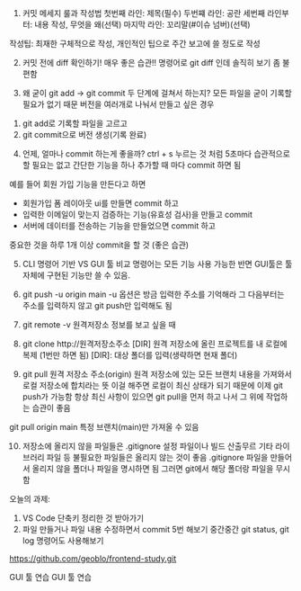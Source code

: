 1. 커밋 메세지 룰과 작성법
첫번째 라인: 제목(필수)
두번쨰 라인: 공란
세번째 라인부터: 내용 작성, 무엇을 왜(선택)
마지막 라인: 꼬리말(#이슈 넘버)(선택) 

작성팁: 최재한 구체적으로 작성, 개인적인 팁으로 주간 보고에 쓸 정도로 작성

2. 커밋 전에 diff 확인하기! 매우 좋은 습관!!
명령어로 git diff 인데 솔직히 보기 좀 불편함

3. 왜 굳이 git add -> git commit 두 단계에 걸쳐서 하는지?
모든 파일을 굳이 기록할 필요가 없기 때문
버전을 여러개로 나눠서 만들고 싶은 경우
1) git add로 기록할 파일을 고르고
2) git commit으로 버전 생성(기록 완료)

4. 언제, 얼마나 commit 하는게 좋을까?
ctrl + s 누르는 것 처럼 5초마다 습관적으로 할 필요는 없고
간단한 기능을 하나 추가할 때 마다 commit 하면 됨

예를 들어 회원 가입 기능을 만든다고 하면 
- 회원가입 폼 레이아웃 ui를 만들면 commit 하고
- 입력한 이메일이 맞는지 검증하는 기능(유효성 검사)을 만들고 commit
- 서버에 데이터를 전송하는 기능을 만들었으면 commit 하고

중요한 것을 하루 1개 이상 commit을 할 것 (좋은 습관)

5. CLI 명령어 기반 VS GUI 툴 비교
명령어는 모든 기능 사용 가능한 반면 GUI툴은 툴 자체에 구현된 기능만 쓸 수 있음.

6. git push -u origin main
-u 옵션은 방금 입력한 주소를 기억해라
그 다음부터는 주소를 입력하지 않고 git push만 입력해도 됨

7. git remote -v 
원격저장소 정보를 보고 싶을 때

8. git clone http://원격저장소주소 [DIR]
원격 저장소에 올린 프로젝트를 내 로컬에 복제 (1번만 하면 됨)
[DIR]: 대상 폴더를 입력(생략하면 현재 폴더)

9. git pull 원격 저장소 주소(origin)
원격 저장소에 있는 모든 브랜치 내용을 가져와서 로컬 저장소에 합치라는 뜻
이걸 해주면 로컬이 최신 상태가 되기 때문에 이제 git push가 가능함
항상 최신 사항이 있으면 git pull을 먼저 하고 나서 그 위에 작업하는 습관이 좋음

git pull origin main
특정 브랜치(main)만 가져올 수 있음

10. 저장소에 올리지 않을 파일들은 .gitignore
설정 파일이나 빌드 산출무르 기타 라이브러리 파일 등 
불필요한 파일들은 올리지 않는 것이 좋음
.gitignore 파일을 만들어서 올리지 않을 폴더나 파일을 명시하면 됨
그러면 git에서 해당 폴더랑 파일을 무시함

오늘의 과제: 
1) VS Code 단축키 정리한 것 받아가기
2) 파일 만들거나 파일 내용 수정하면서 commit 5번 해보기
중간중간 git status, git log 명령어도 사용해보기

https://github.com/geoblo/frontend-study.git

GUI 툴 연습
GUI 툴 연습

